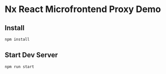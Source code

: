 # Nx React Microfrontend Proxy Demo

## Install

```bash
npm install
```

## Start Dev Server

```bash
npm run start
```

